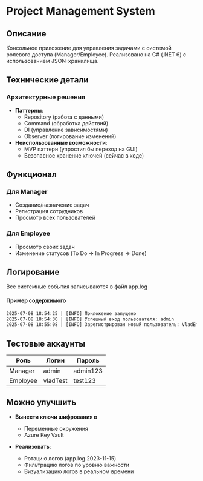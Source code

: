 # Project Management System

## Описание
Консольное приложение для управления задачами с системой ролевого доступа (Manager/Employee). Реализовано на C# (.NET 6) с использованием JSON-хранилища.

## Технические детали
### Архитектурные решения
- **Паттерны**: 
  - Repository (работа с данными)
  - Command (обработка действий)
  - DI (управление зависимостями)
  - Observer (логирование изменений)
- **Неиспользованные возможности**:
  - MVP паттерн (упростил бы переход на GUI)
  - Безопасное хранение ключей (сейчас в коде)

## Функционал
### Для Manager
- Создание/назначение задач
- Регистрация сотрудников
- Просмотр всех пользователей

### Для Employee
- Просмотр своих задач
- Изменение статусов (To Do → In Progress → Done)

## Логирование
Все системные события записываются в файл app.log
#### Пример содержимого
```txt
2025-07-08 18:54:25 | [INFO] Приложение запущено
2025-07-08 18:54:30 | [INFO] Успешный вход пользователя: admin
2025-07-08 18:55:08 | [INFO] Зарегистрирован новый пользователь: VladEmpl (Employee)
```


## Тестовые аккаунты
| Роль      | Логин    | Пароль   |
|-----------|----------|----------|
| Manager   | admin    | admin123 |
| Employee  | vladTest | test123  |

## Можно улучшить
- **Вынести ключи шифрования в**
  - Переменные окружения
  - Azure Key Vault

- **Реализовать**:
  - Ротацию логов (app.log.2023-11-15)
  - Фильтрацию логов по уровню важности
  - Визуализацию логов в реальном времени


